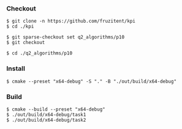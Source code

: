 ### Checkout
```shell
$ git clone -n https://github.com/fruzitent/kpi
$ cd ./kpi

$ git sparse-checkout set q2_algorithms/p10
$ git checkout

$ cd ./q2_algorithms/p10
```

### Install
```shell
$ cmake --preset "x64-debug" -S "." -B "./out/build/x64-debug"
```

### Build
```shell
$ cmake --build --preset "x64-debug"
$ ./out/build/x64-debug/task1
$ ./out/build/x64-debug/task2
```
